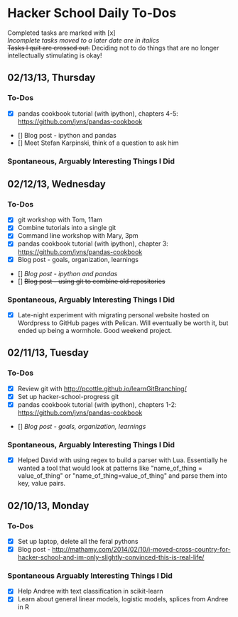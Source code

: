 Hacker School Daily To-Dos
====================
Completed tasks are marked with [x]  
*Incomplete tasks moved to a later date are in italics*  
~~Tasks I quit are crossed out.~~ Deciding not to do things that are no longer intellectually stimulating is okay!

02/13/13, Thursday
---------------------

### To-Dos
+ [x] pandas cookbook tutorial (with ipython), chapters 4-5: https://github.com/jvns/pandas-cookbook
+ [] Blog post - ipython and pandas
+ [] Meet Stefan Karpinski, think of a question to ask him

### Spontaneous, Arguably Interesting Things I Did


02/12/13, Wednesday
---------------------

### To-Dos
+ [x] git workshop with Tom, 11am
+ [x] Combine tutorials into a single git
+ [x] Command line workshop with Mary, 3pm
+ [x] pandas cookbook tutorial (with ipython), chapter 3: https://github.com/jvns/pandas-cookbook
+ [x] Blog post - goals, organization, learnings
+ [] *Blog post - ipython and pandas*
+ [] ~~Blog post - using git to combine old repositories~~

### Spontaneous, Arguably Interesting Things I Did
+ [x] Late-night experiment with migrating personal website hosted on Wordpress to GitHub pages with Pelican. Will eventually be worth it, but ended up being a wormhole. Good weekend project.


02/11/13, Tuesday
---------------------

### To-Dos
+ [x] Review git with http://pcottle.github.io/learnGitBranching/
+ [x] Set up hacker-school-progress git
+ [x] pandas cookbook tutorial (with ipython), chapters 1-2: https://github.com/jvns/pandas-cookbook
+ [] *Blog post - goals, organization, learnings*

### Spontaneous, Arguably Interesting Things I Did
+ [x] Helped David with using regex to build a parser with Lua. Essentially he wanted a tool that would look at patterns like "name_of_thing = value_of_thing" or "name_of_thing=value_of_thing" and parse them into key, value pairs.

02/10/13, Monday
---------------------

### To-Dos
+ [x] Set up laptop, delete all the feral pythons
+ [x] Blog post - http://mathamy.com/2014/02/10/i-moved-cross-country-for-hacker-school-and-im-only-slightly-convinced-this-is-real-life/

### Spontaneous Arguably Interesting Things I Did
+ [x] Help Andree with text classification in scikit-learn
+ [x] Learn about general linear models, logistic models, splices from Andree in R
